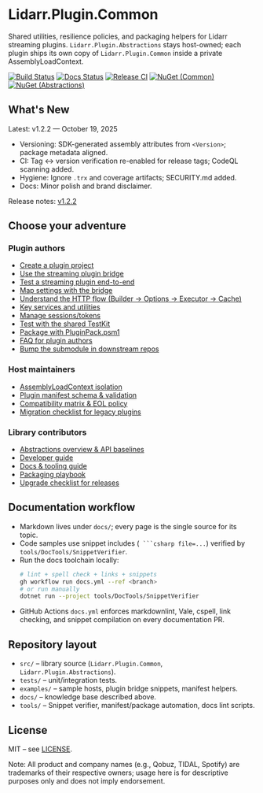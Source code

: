 # Lidarr.Plugin.Common

Shared utilities, resilience policies, and packaging helpers for Lidarr streaming plugins. `Lidarr.Plugin.Abstractions` stays host-owned; each plugin ships its own copy of `Lidarr.Plugin.Common` inside a private AssemblyLoadContext.

[![Build Status](https://github.com/RicherTunes/Lidarr.Plugin.Common/actions/workflows/ci.yml/badge.svg)](https://github.com/RicherTunes/Lidarr.Plugin.Common/actions)
[![Docs Status](https://github.com/RicherTunes/Lidarr.Plugin.Common/actions/workflows/docs.yml/badge.svg)](https://github.com/RicherTunes/Lidarr.Plugin.Common/actions/workflows/docs.yml)
[![Release CI](https://github.com/RicherTunes/Lidarr.Plugin.Common/actions/workflows/release.yml/badge.svg)](https://github.com/RicherTunes/Lidarr.Plugin.Common/actions/workflows/release.yml)
[![NuGet (Common)](https://img.shields.io/nuget/v/Lidarr.Plugin.Common?logo=nuget)](https://www.nuget.org/packages/Lidarr.Plugin.Common)
[![NuGet (Abstractions)](https://img.shields.io/nuget/v/Lidarr.Plugin.Abstractions?logo=nuget)](https://www.nuget.org/packages/Lidarr.Plugin.Abstractions)

## What's New

Latest: v1.2.2 — October 19, 2025

- Versioning: SDK-generated assembly attributes from `<Version>`; package metadata aligned.
- CI: Tag ↔ version verification re-enabled for release tags; CodeQL scanning added.
- Hygiene: Ignore `.trx` and coverage artifacts; SECURITY.md added.
- Docs: Minor polish and brand disclaimer.

Release notes: [v1.2.2](https://github.com/RicherTunes/Lidarr.Plugin.Common/releases/tag/v1.2.2)

## Choose your adventure

### Plugin authors
- [Create a plugin project](docs/how-to/CREATE_PLUGIN.md)
- [Use the streaming plugin bridge](docs/PLUGIN_BRIDGE.md)
- [Test a streaming plugin end-to-end](docs/how-to/USE_STREAMING_PLUGIN.md)
- [Map settings with the bridge](docs/SETTINGS_PROVIDER.md)
- [Understand the HTTP flow (Builder → Options → Executor → Cache)](docs/Flow.md)
- [Key services and utilities](docs/reference/KEY_SERVICES.md)
- [Manage sessions/tokens](docs/how-to/TOKEN_MANAGER.md)
- [Test with the shared TestKit](docs/TESTING_WITH_TESTKIT.md)
- [Package with PluginPack.psm1](docs/PACKAGING.md)
- [FAQ for plugin authors](docs/FAQ_FOR_PLUGIN_AUTHORS.md)
- [Bump the submodule in downstream repos](docs/how-to/BUMP_SUBMODULE.md)

### Host maintainers
- [AssemblyLoadContext isolation](docs/PLUGIN_ISOLATION.md)
- [Plugin manifest schema & validation](docs/PLUGIN_MANIFEST.md)
- [Compatibility matrix & EOL policy](docs/COMPATIBILITY.md)
- [Migration checklist for legacy plugins](docs/migration/PLUGIN_MIGRATION.md)

### Library contributors
- [Abstractions overview & API baselines](docs/ABSTRACTIONS.md)
- [Developer guide](docs/dev-guide/DEVELOPER_GUIDE.md)
- [Docs & tooling guide](docs/dev-guide/TESTING_DOCS.md)
- [Packaging playbook](docs/PACKAGING.md)
- [Upgrade checklist for releases](docs/UPGRADING.md)

## Documentation workflow
- Markdown lives under `docs/`; every page is the single source for its topic.
- Code samples use snippet includes (` ```csharp file=...`) verified by `tools/DocTools/SnippetVerifier`.
- Run the docs toolchain locally:
  ```bash
  # lint + spell check + links + snippets
  gh workflow run docs.yml --ref <branch>
  # or run manually
  dotnet run --project tools/DocTools/SnippetVerifier
  ```
- GitHub Actions `docs.yml` enforces markdownlint, Vale, cspell, link checking, and snippet compilation on every documentation PR.

## Repository layout
- `src/` – library source (`Lidarr.Plugin.Common`, `Lidarr.Plugin.Abstractions`).
- `tests/` – unit/integration tests.
- `examples/` – sample hosts, plugin bridge snippets, manifest helpers.
- `docs/` – knowledge base described above.
- `tools/` – Snippet verifier, manifest/package automation, docs lint scripts.

## License
MIT – see [LICENSE](LICENSE).

Note: All product and company names (e.g., Qobuz, TIDAL, Spotify) are trademarks of their respective owners; usage here is for descriptive purposes only and does not imply endorsement.
